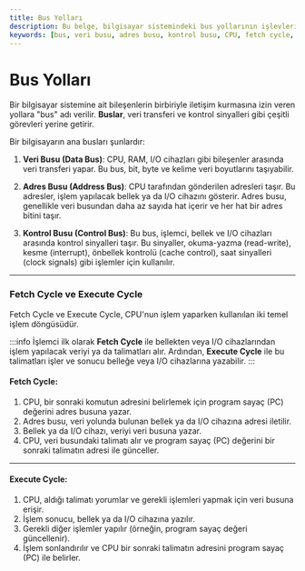 ```yaml
---
title: Bus Yolları
description: Bu belge, bilgisayar sistemindeki bus yollarının işlevlerini ve önemli döngüleri açıklamaktadır. Veri, adres ve kontrol busu gibi bileşenler arasındaki iletişimi vurgulayan detaylarla doludur.
keywords: [bus, veri busu, adres busu, kontrol busu, CPU, fetch cycle, execute cycle]
---
```


# Bus Yolları

Bir bilgisayar sistemine ait bileşenlerin birbiriyle iletişim kurmasına izin veren yollara "bus" adı verilir. **Buslar**, veri transferi ve kontrol sinyalleri gibi çeşitli görevleri yerine getirir.

Bir bilgisayarın ana busları şunlardır:

1.  **Veri Busu (Data Bus)**: CPU, RAM, I/O cihazları gibi bileşenler arasında veri transferi yapar. Bu bus, bit, byte ve kelime veri boyutlarını taşıyabilir.
    
2.  **Adres Busu (Address Bus)**: CPU tarafından gönderilen adresleri taşır. Bu adresler, işlem yapılacak bellek ya da I/O cihazını gösterir. Adres busu, genellikle veri busundan daha az sayıda hat içerir ve her hat bir adres bitini taşır.
    
3.  **Kontrol Busu (Control Bus)**: Bu bus, işlemci, bellek ve I/O cihazları arasında kontrol sinyalleri taşır. Bu sinyaller, okuma-yazma (read-write), kesme (interrupt), önbellek kontrolü (cache control), saat sinyalleri (clock signals) gibi işlemler için kullanılır.

---

### Fetch Cycle ve Execute Cycle

Fetch Cycle ve Execute Cycle, CPU'nun işlem yaparken kullanılan iki temel işlem döngüsüdür. 

:::info
İşlemci ilk olarak **Fetch Cycle** ile bellekten veya I/O cihazlarından işlem yapılacak veriyi ya da talimatları alır. Ardından, **Execute Cycle** ile bu talimatları işler ve sonucu belleğe veya I/O cihazlarına yazabilir.
:::

#### Fetch Cycle:

1.  CPU, bir sonraki komutun adresini belirlemek için program sayaç (PC) değerini adres busuna yazar.
2.  Adres busu, veri yolunda bulunan bellek ya da I/O cihazına adresi iletilir.
3.  Bellek ya da I/O cihazı, veriyi veri busuna yazar.
4.  CPU, veri busundaki talimatı alır ve program sayaç (PC) değerini bir sonraki talimatın adresi ile günceller.

---

#### Execute Cycle:

1.  CPU, aldığı talimatı yorumlar ve gerekli işlemleri yapmak için veri busuna erişir.
2.  İşlem sonucu, bellek ya da I/O cihazına yazılır.
3.  Gerekli diğer işlemler yapılır (örneğin, program sayaç değeri güncellenir).
4.  İşlem sonlandırılır ve CPU bir sonraki talimatın adresini program sayaç (PC) ile belirler.